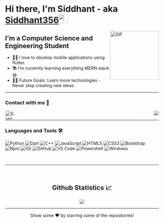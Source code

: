 # Hi there, I'm Siddhant - aka [Siddhant356](https://github.com/Siddhant356)<img width="30px" src="https://media.tenor.com/images/3b388fe03da271d2674faf85eb7c3fcd/tenor.gif" />

<img align="right" alt="GIF" height="160px" src="https://media.giphy.com/media/du3J3cXyzhj75IOgvA/giphy.gif">

## I'm a Computer Science and Engineering Student 

- 👨‍:iphone: I love to develop mobile applications using flutter.
- 📚 I’m currently learning everything MERN stack 😅
- 💪🏼 Future Goals: Learn more technologies - Never stop creating new ideas.

---
### Contact with me 📝

<img align="right" src="http://estruyf-github.azurewebsites.net/api/VisitorHit?user=Siddhant356&repo=Siddhant356&countColorcountColor&countColor=%237B1E7B" />

[<img align="left" alt="Siddhant356 | LinkedIn" height="30px" src="https://www.flaticon.com/svg/static/icons/svg/725/725337.svg"/>][linkedin]


<br />

---

### Languages and Tools 🛠 
![Python](http://img.shields.io/badge/-Python-3776AB?style=flat-square&logo=python&logoColor=ffffff)
![Dart](https://img.shields.io/badge/-Dart-468BFA?style=flat-square&logo=dart&logoColor=ffffff)
![C++](https://img.shields.io/badge/-C++-A8B9CC?style=flat-square&logo=c&logoColor=ffffff)
![JavaScript](https://img.shields.io/badge/-JavaScript-%23F7DF1C?style=flat-square&logo=javascript&logoColor=000000&labelColor=%23F7DF1C&color=%23FFCE5A)
![HTML5](https://img.shields.io/badge/-HTML5-%23E44D27?style=flat-square&logo=html5&logoColor=ffffff)
![CSS3](https://img.shields.io/badge/-CSS3-%231572B6?style=flat-square&logo=css3)
![Bootstrap](https://img.shields.io/badge/-Bootstrap-563D7C?style=flat-square&logo=Bootstrap)
![Npm](https://img.shields.io/badge/-npm-CB3837?style=flat-square&logo=npm)
![Git](https://img.shields.io/badge/-Git-%23F05032?style=flat-square&logo=git&logoColor=%23ffffff)
![GitHub](https://img.shields.io/badge/-GitHub-181717?style=flat-square&logo=github)
![VS Code](http://img.shields.io/badge/-VS%20Code-007ACC?style=flat-square&logo=visual-studio-code&logoColor=ffffff)
![Powershell](http://img.shields.io/badge/-Powershell-5391FE?style=flat-square&logo=powershell&logoColor=ffffff)
![Windows](http://img.shields.io/badge/-Windows-0078D6?style=flat-square&logo=windows&logoColor=ffffff)

<br/>

---

<br/>

  <h2 align="center"> Github Statistics 📈 </h2>
  
  <div align="center"> 
     <a href="">
      <img align="center" src="https://github-readme-stats-sigma-five.vercel.app/api?username=Siddhant356&show_icons=true&count_private=true&theme=react&line_height=40" />
    </a>
</div

<br/>

---

<p align="center">
Show some ❤️ by starring some of the repositories!
</p>

[linkedin]: https://www.linkedin.com/in/siddhant-shukla-dev/

